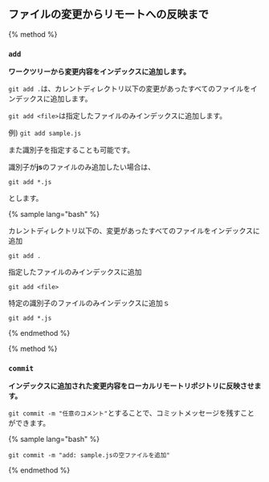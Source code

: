 ## ファイルの変更からリモートへの反映まで

{% method %}

### `add`
**ワークツリーから変更内容をインデックスに追加します。**

`git add .`は、カレントディレクトリ以下の変更があったすべてのファイルをインデックスに追加します。

`git add <file>`は指定したファイルのみインデックスに追加します。

例) `git add sample.js`

また識別子を指定することも可能です。

識別子が**js**のファイルのみ追加したい場合は、

`git add *.js`

とします。


{% sample lang="bash" %}

カレントディレクトリ以下の、変更があったすべてのファイルをインデックスに追加
```
git add .
```
指定したファイルのみインデックスに追加
```
git add <file>
```
特定の識別子のファイルのみインデックスに追加ｓ
```
git add *.js
```
{% endmethod %}

{% method %}

### `commit`
**インデックスに追加された変更内容をローカルリモートリポジトリに反映させます。**

`git commit -m "任意のコメント"`とすることで、コミットメッセージを残すことができます。


{% sample lang="bash" %}
```
git commit -m "add: sample.jsの空ファイルを追加"
```
{% endmethod %}
